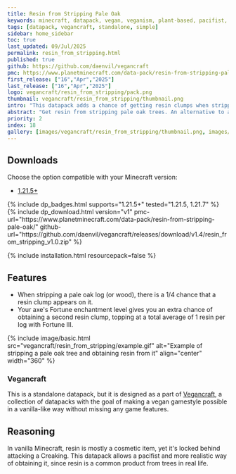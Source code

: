 ```yaml
---
title: Resin from Stripping Pale Oak
keywords: minecraft, datapack, vegan, veganism, plant-based, pacifist, resin
tags: [datapack, vegancraft, standalone, simple]
sidebar: home_sidebar
toc: true
last_updated: 09/Jul/2025
permalink: resin_from_stripping.html
published: true
github: https://github.com/daenvil/vegancraft
pmc: https://www.planetminecraft.com/data-pack/resin-from-stripping-pale-oak/
first_release: ["16","Apr","2025"]
last_release: ["16","Apr","2025"]
logo: vegancraft/resin_from_stripping/pack.png
thumbnail: vegancraft/resin_from_stripping/thumbnail.png
intro: "This datapack adds a chance of getting resin clumps when stripping pale oak logs."
abstract: "Get resin from stripping pale oak trees. An alternative to attacking the Creaking."
priority: 2
index: 18
gallery: [images/vegancraft/resin_from_stripping/thumbnail.png, images/vegancraft/resin_from_stripping/example.gif]
---
```


## Downloads
Choose the option compatible with your Minecraft version:

<ul id="profileTabs" class="nav nav-tabs">
	<li class="active"><a href="#1-21-5" data-toggle="tab">1.21.5+</a></li>
</ul>

<div class="tab-content">
	<div role="tabpanel" class="tab-pane active" id="1-21-5">
		<p>
			{% include dp_badges.html supports="1.21.5+" tested="1.21.5, 1.21.7" %}
			<br/>
			{% include dp_download.html version="v1" pmc-url="https://www.planetminecraft.com/data-pack/resin-from-stripping-pale-oak/" github-url="https://github.com/daenvil/vegancraft/releases/download/v1.4/resin_from_stripping_v1.0.zip" %}
		</p>
	</div>
</div>

{% include installation.html resourcepack=false %}

## Features

- When stripping a pale oak log (or wood), there is a 1/4 chance that a resin clump appears on it.
- Your axe's Fortune enchantment level gives you an extra chance of obtaining a second resin clump, topping at a total average of 1 resin per log with Fortune III.

{% include image/basic.html src="vegancraft/resin_from_stripping/example.gif" alt="Example of stripping a pale oak tree and obtaining resin from it" align="center" width="360" %}

### Vegancraft

This is a standalone datapack, but it is designed as a part of [Vegancraft](vegancraft.html), a collection of datapacks with the goal of making a vegan gamestyle possible in a vanilla-like way without missing any game features.

## Reasoning

In vanilla Minecraft, resin is mostly a cosmetic item, yet it's locked behind attacking a Creaking. This datapack allows a pacifist and more realistic way of obtaining it, since resin is a common product from trees in real life.
